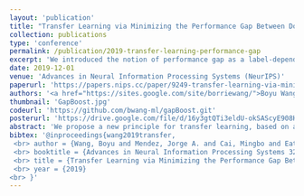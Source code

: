 ```yaml
---
layout: 'publication'
title: "Transfer Learning via Minimizing the Performance Gap Between Domains"
collection: publications
type: 'conference'
permalink: /publication/2019-transfer-learning-performance-gap
excerpt: 'We introduced the notion of performance gap as a label-dependent notion of domain discrepancy, and developed an boosting-based algorithm, gapBoost, that exploits the insights from gap minimization.'
date: 2019-12-01
venue: 'Advances in Neural Information Processing Systems (NeurIPS)'
paperurl: 'https://papers.nips.cc/paper/9249-transfer-learning-via-minimizing-the-performance-gap-between-domains.pdf'
authors: '<a href="https://sites.google.com/site/borriewang/">Boyu Wang</a>, <strong>Jorge A. Mendez</strong>, Mingbo Cai, <a href="https://seas.upenn.edu/~eeaton/">Eric Eaton</a>'
thumbnail: 'GapBoost.jpg'
codeurl: 'https://github.com/bwang-ml/gapBoost.git'
posterurl: 'https://drive.google.com/file/d/16y3gtQTi3eldU-okSAScyE908HlzAhR3/view'
abstract: 'We propose a new principle for transfer learning, based on a straightforward intuition: if two domains are similar to each other, the model trained on one domain should also perform well on the other domain, and vice versa. To formalize this intuition, we define the performance gap as a measure of the discrepancy between the source and target domains. We derive generalization bounds for the instance weighting approach to transfer learning, showing that the performance gap can be viewed as an algorithm-dependent regularizer, which controls the model complexity. Our theoretical analysis provides new insight into transfer learning and motivates a set of general, principled rules for designing new instance weighting schemes for transfer learning. These rules lead to gapBoost, a novel and principled boosting approach for transfer learning. Our experimental evaluation on benchmark data sets shows that gapBoost significantly outperforms previous boosting-based transfer learning algorithms.'
bibtex: '@inproceedings{wang2019transfer,
 <br> author = {Wang, Boyu and Mendez, Jorge A. and Cai, Mingbo and Eaton, Eric},
 <br> booktitle = {Advances in Neural Information Processing Systems 32 (NeurIPS)},
 <br> title = {Transfer Learning via Minimizing the Performance Gap Between Domains},
 <br> year = {2019}
<br> }'
---
```

